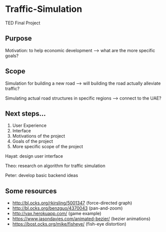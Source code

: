 # Traffic-Simulation
TED Final Project

## Purpose
Motivation: to help economic development --> what are the more specific goals?

## Scope
Simulation for building a new road --> will building the road actually alleviate traffic?

Simulating actual road structures in specific regions --> connect to the UAE?

## Next steps...
1. User Experience
2. Interface
3. Motivations of the project
4. Goals of the project
5. More specific scope of the project

Hayat: design user interface

Theo: research on algorithm for traffic simulation

Peter: develop basic backend ideas

## Some resources
* http://bl.ocks.org/rkirsling/5001347 (force-directed graph)
* http://bl.ocks.org/benzguo/4370043 (pan-and-zoom)
* http://vax.herokuapp.com/ (game example)
* https://www.jasondavies.com/animated-bezier/ (bezier animations)
* https://bost.ocks.org/mike/fisheye/ (fish-eye distortion)
